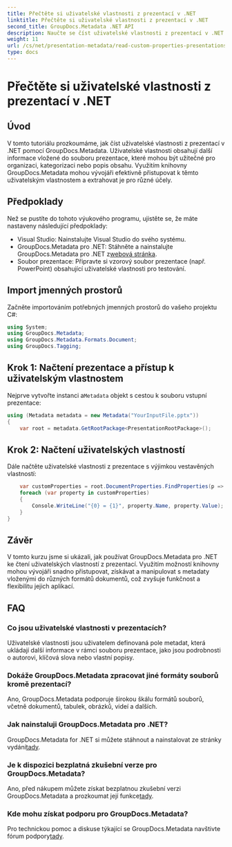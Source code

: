 ```yaml
---
title: Přečtěte si uživatelské vlastnosti z prezentací v .NET
linktitle: Přečtěte si uživatelské vlastnosti z prezentací v .NET
second_title: GroupDocs.Metadata .NET API
description: Naučte se číst uživatelské vlastnosti z prezentací v .NET pomocí GroupDocs.Metadata. Efektivní přístup k metadatům a jejich načítání.
weight: 11
url: /cs/net/presentation-metadata/read-custom-properties-presentations/
type: docs
---
```

# Přečtěte si uživatelské vlastnosti z prezentací v .NET

## Úvod
V tomto tutoriálu prozkoumáme, jak číst uživatelské vlastnosti z prezentací v .NET pomocí GroupDocs.Metadata. Uživatelské vlastnosti obsahují další informace vložené do souboru prezentace, které mohou být užitečné pro organizaci, kategorizaci nebo popis obsahu. Využitím knihovny GroupDocs.Metadata mohou vývojáři efektivně přistupovat k těmto uživatelským vlastnostem a extrahovat je pro různé účely.
## Předpoklady
Než se pustíte do tohoto výukového programu, ujistěte se, že máte nastaveny následující předpoklady:
- Visual Studio: Nainstalujte Visual Studio do svého systému.
-  GroupDocs.Metadata pro .NET: Stáhněte a nainstalujte GroupDocs.Metadata pro .NET z[webová stránka](https://releases.groupdocs.com/metadata/net/).
- Soubor prezentace: Připravte si vzorový soubor prezentace (např. PowerPoint) obsahující uživatelské vlastnosti pro testování.

## Import jmenných prostorů
Začněte importováním potřebných jmenných prostorů do vašeho projektu C#:
```csharp
using System;
using GroupDocs.Metadata;
using GroupDocs.Metadata.Formats.Document;
using GroupDocs.Tagging;
```
## Krok 1: Načtení prezentace a přístup k uživatelským vlastnostem
 Nejprve vytvořte instanci a`Metadata` objekt s cestou k souboru vstupní prezentace:
```csharp
using (Metadata metadata = new Metadata("YourInputFile.pptx"))
{
    var root = metadata.GetRootPackage<PresentationRootPackage>();
```
## Krok 2: Načtení uživatelských vlastností
Dále načtěte uživatelské vlastnosti z prezentace s výjimkou vestavěných vlastností:
```csharp
    var customProperties = root.DocumentProperties.FindProperties(p => !p.Tags.Contains(Tags.Document.BuiltIn));
    foreach (var property in customProperties)
    {
        Console.WriteLine("{0} = {1}", property.Name, property.Value);
    }
}
```

## Závěr
V tomto kurzu jsme si ukázali, jak používat GroupDocs.Metadata pro .NET ke čtení uživatelských vlastností z prezentací. Využitím možností knihovny mohou vývojáři snadno přistupovat, získávat a manipulovat s metadaty vloženými do různých formátů dokumentů, což zvyšuje funkčnost a flexibilitu jejich aplikací.

## FAQ
### Co jsou uživatelské vlastnosti v prezentacích?
Uživatelské vlastnosti jsou uživatelem definovaná pole metadat, která ukládají další informace v rámci souboru prezentace, jako jsou podrobnosti o autorovi, klíčová slova nebo vlastní popisy.
### Dokáže GroupDocs.Metadata zpracovat jiné formáty souborů kromě prezentací?
Ano, GroupDocs.Metadata podporuje širokou škálu formátů souborů, včetně dokumentů, tabulek, obrázků, videí a dalších.
### Jak nainstaluji GroupDocs.Metadata pro .NET?
 GroupDocs.Metadata for .NET si můžete stáhnout a nainstalovat ze stránky vydání[tady](https://releases.groupdocs.com/metadata/net/).
### Je k dispozici bezplatná zkušební verze pro GroupDocs.Metadata?
 Ano, před nákupem můžete získat bezplatnou zkušební verzi GroupDocs.Metadata a prozkoumat její funkce[tady](https://releases.groupdocs.com/).
### Kde mohu získat podporu pro GroupDocs.Metadata?
 Pro technickou pomoc a diskuse týkající se GroupDocs.Metadata navštivte fórum podpory[tady](https://forum.groupdocs.com/c/metadata/14).